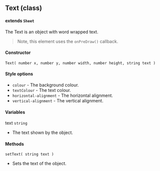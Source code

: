 
## Text (class)

#### extends `Sheet`

The Text is an object with word wrapped text.

> Note, this element uses the `onPreDraw()` callback.

#### Constructor

`Text( number x, number y, number width, number height, string text )`

#### Style options

- `colour` - The background colour.
- `textColour` - The text colour.
- `horizontal-alignment` - The horizontal alignment.
- `vertical-alignment` - The vertical alignment.

#### Variables

text `string`

- The text shown by the object.

#### Methods

`setText( string text )`

- Sets the text of the object.
